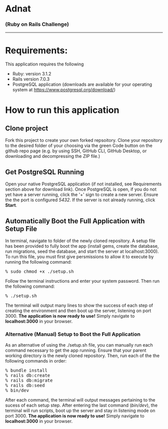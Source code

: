 # Adnat
### (Ruby on Rails Challenge)
---


# Requirements: 
This application requires the following
- Ruby: version 3.1.2
- Rails version 7.0.3
- PostgreSQL application (downloads are available for your operating system at https://www.postgresql.org/download/)

# How to run this application

## Clone project
Fork this project to create your own forked repsoitory. Clone your repository to the desired folder of your choosing via the green Code button on the github repo page (e.g. by using SSH, GitHub CLI, GitHub Desktop, or downloading and decompressing the ZIP file.)

## Get PostgreSQL Running
Open your native PostgreSQL application (if not installed, see Requirements section above for download link). Once PostgreSQL is open, if you do not yet have a server running, click the '+' sign to create a new server. Ensure the the port is configured *5432*. If the server is not already running, click __Start__.

## Automatically Boot the Full Application with Setup File
In terminal, navigate to folder of the newly cloned repository. A setup file has been provided to fully boot the app (install gems, create the database, run migrations,  seed the database, and start the server at localhost:3000). To run this file, you must first give persmissions to allow it to execute by running the following command:
<pre>
% sudo chmod +x ./setup.sh
</pre>
Follow the terminal instructions and enter your system password. Then run the following command:
<pre>
% ./setup.sh
</pre>

The terminal will output many lines to show the success of each step of creating the environment and then boot up the server, listening on port 3000. __The application is now ready to use!__ Simply navigate to __localhost:3000__ in your browser.

### Alternative (Manual) Setup to Boot the Full Application
As an alternative of using the ./setup.sh file, you can manually run each command necessary to get the app running. Ensure that your parent working directory is the newly cloned repository. Then, run each of the the following commands in order:
<pre>
% bundle install
% rails db:create
% rails db:migrate
% rails db:seed
% bin/dev
</pre>
After each command, the terminal will output messages pertaining to the sucess of each setup step. After entering the last command (*bin/dev*), the terminal will run scripts, boot up the server and stay in listening mode on port 3000. __The application is now ready to use!__ Simply navigate to __localhost:3000__ in your browser.

